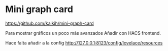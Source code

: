 # Mini graph card
https://github.com/kalkih/mini-graph-card

Para mostrar gráficos un poco más avanzados
Añadir con HACS frontend.

Hace falta añadir a la config
http://127.0.0.1:8123/config/lovelace/resources
